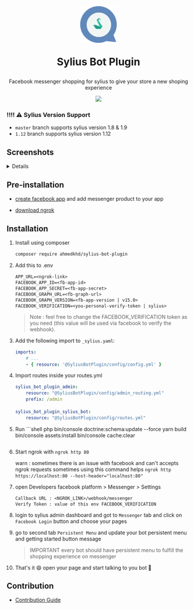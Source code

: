 <h1 align="center">
    <img width="100" height="100" src="https://github.com/aa-ahmed-aa/SyliusBotPlugin/blob/master/docs/resources/logo.png" />
    <p>
    Sylius Bot Plugin
    </p>
</h1>

<p align="center">Facebook messenger shopping for sylius to give your store a new shoping experience</p>

<p align="center">
    <a href="https://sylius.com" target="_blank">
        <img src="https://github.com/aa-ahmed-aa/SyliusBotPlugin/blob/master/docs/resources/demo_gif.gif" />
    </a>
</p>

### !!!! :warning: Sylius Version Support

- `master` branch supports sylius version 1.8 & 1.9
- `1.12` branch supports sylius version 1.12

## Screenshots
<details>

![Screenshot](docs/resources/screen_2.png)
![Screenshot](docs/resources/screen_1.png)
![Screenshot](docs/resources/screen_3.png)

</details>

## Pre-installation
- [create facebook app](https://developers.facebook.com/docs/development/create-an-app/) and add messenger product to your app 

- [download ngrok](https://ngrok.com/download)

## Installation
1. Install using composer 
    ```bash 
    composer require ahmedkhd/sylius-bot-plugin
    ```
2. Add this to .env
    ```dotenv
    APP_URL=<ngrok-link>
    FACEBOOK_APP_ID=<fb-app-id>
    FACEBOOK_APP_SECRET=<fb-app-secret>
    FACEBOOK_GRAPH_URL=<fb-graph-url>
    FACEBOOK_GRAPH_VERSION=<fb-app-version | v15.0>
    FACEBOOK_VERIFICATION=<you-personal-verify-token | sylius>
    ```
    > Note : feel free to change the FACEBOOK_VERIFICATION token as you need (this value will be used via facebook to verify the webhook).

3. Add the following import to `_sylius.yaml`:
    ```yml
    imports:
        # ...
        - { resource: '@SyliusBotPlugin/config/config.yml' }
    
    ```

4. Import routes inside your routes.yml
    ```yml
    sylius_bot_plugin_admin:
        resource: "@SyliusBotPlugin/config/admin_routing.yml"
        prefix: /admin

    sylius_bot_plugin_sylius_bot:
        resource: "@SyliusBotPlugin/config/routes.yml"
    ```

5. Run ```shell
    php bin/console doctrine:schema:update --force
    yarn build
    bin/console assets:install
    bin/console cache:clear
    ```

6. Start ngrok with  `ngrok http 80` 

   warn : sometimes there is an issue with facebook and can't accepts ngrok requests sometimes using this command helps `ngrok http https://localhost:80 --host-header="localhost:80"`

7. open Developers facebook platform > Messenger > Settings
    ```dotenv
    Callback URL : <NGROK_LINK>/webhook/messenger
    Verify Token : value of this env FACEBOOK_VERIFICATION
    ```

8. login to sylius admin dashboard and got to `Messenger` tab and click on `Facebook Login` button and choose your pages 
9. go to second tab `Persistent Menu` and update your bot persistent menu and getting started button message
   > IMPORTANT every bot should have persistent menu to fulfill the shopping experience on messenger

10. That's it :smile: open your page and start talking to you bot :tada:


## Contribution
- [Contribution Guide](https://github.com/aa-ahmed-aa/SyliusBotPlugin/blob/master/docs/CUSTOMIZATION.md)
